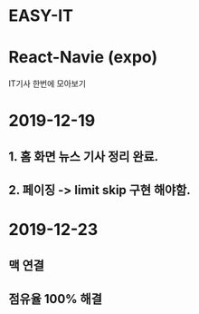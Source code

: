 # EASY-IT
# React-Navie (expo)

IT기사 한번에 모아보기

# 2019-12-19
## 1. 홈 화면 뉴스 기사 정리 완료. 
## 2. 페이징 -> limit skip 구현 해야함.

# 2019-12-23
## 맥 연결
## 점유율 100% 해결